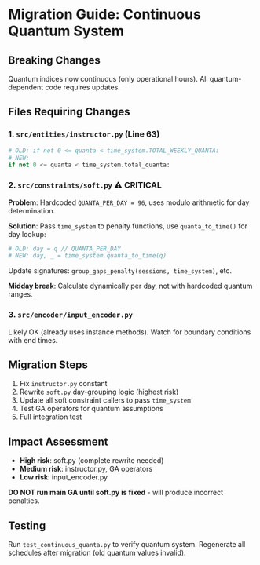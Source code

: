 # Migration Guide: Continuous Quantum System

## Breaking Changes

Quantum indices now continuous (only operational hours). All quantum-dependent code requires updates.

## Files Requiring Changes

### 1. `src/entities/instructor.py` (Line 63)
```python
# OLD: if not 0 <= quanta < time_system.TOTAL_WEEKLY_QUANTA:
# NEW:
if not 0 <= quanta < time_system.total_quanta:
```

### 2. `src/constraints/soft.py` ⚠️ CRITICAL
**Problem**: Hardcoded `QUANTA_PER_DAY = 96`, uses modulo arithmetic for day determination.

**Solution**: Pass `time_system` to penalty functions, use `quanta_to_time()` for day lookup:
```python
# OLD: day = q // QUANTA_PER_DAY
# NEW: day, _ = time_system.quanta_to_time(q)
```

Update signatures: `group_gaps_penalty(sessions, time_system)`, etc.

**Midday break**: Calculate dynamically per day, not with hardcoded quantum ranges.

### 3. `src/encoder/input_encoder.py`
Likely OK (already uses instance methods). Watch for boundary conditions with end times.

## Migration Steps

1. Fix `instructor.py` constant
2. Rewrite `soft.py` day-grouping logic (highest risk)
3. Update all soft constraint callers to pass `time_system`
4. Test GA operators for quantum assumptions
5. Full integration test

## Impact Assessment
- **High risk**: soft.py (complete rewrite needed)
- **Medium risk**: instructor.py, GA operators
- **Low risk**: input_encoder.py

**DO NOT run main GA until soft.py is fixed** - will produce incorrect penalties.

## Testing
Run `test_continuous_quanta.py` to verify quantum system. Regenerate all schedules after migration (old quantum values invalid).
